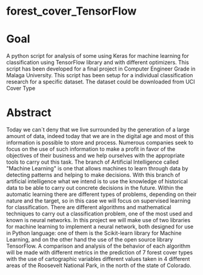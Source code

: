# forest_cover_TensorFlow

# Goal

A python script for analysis of some using Keras for machine learning for classification using TensorFlow library and with different optimizers. This script has been developed for a final project in Computer Engineer Grade in Malaga University. This script has been setup for a individual classification research for a specific dataset. The dataset could be downloaded from UCI Cover Type

# Abstract

Today we can´t deny that we live surrounded by the generation of a large amount of data, indeed today that we are in the digital age and most of this information is possible to store and process. Numerous companies seek to focus on the use of such information to make a profit in favor of the objectives of their business and we help ourselves with the appropriate tools to carry out this task.
The branch of Artificial Intelligence called "Machine Learning" is one that allows machines to learn through data by detecting patterns and helping to make decisions.
With this branch of artificial intelligence what we intend is to use the knowledge of historical data to be able to carry out concrete decisions in the future. Within the automatic learning there are different types of problems, depending on their nature and the target, so in this case we will focus on supervised learning for classification. There are different algorithms and mathematical techniques to carry out a classification problem, one of the most used and known is neural networks.
In this project we will make use of two libraries for machine learning to implement a neural network, both designed for use in Python language: one of them is the Scikit-learn library for Machine Learning, and on the other hand the use of the  open source library TensorFlow.
A comparison and analysis of the behavior of each algorithm will be made with different metrics in the prediction of 7 forest cover types with the use of cartographic variables different values taken in 4 different areas of the Roosevelt National Park, in the north of the state of Colorado.
